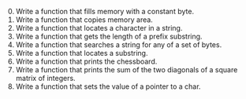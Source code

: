 0. Write a function that fills memory with a constant byte.
1. Write a function that copies memory area.
 2. Write a function that locates a character in a string.
3. Write a function that gets the length of a prefix substring.
4. Write a function that searches a string for any of a set of bytes.
5. Write a function that locates a substring.
6. Write a function that prints the chessboard.
7. Write a function that prints the sum of the two diagonals of a square matrix of integers.
8. Write a function that sets the value of a pointer to a char.
